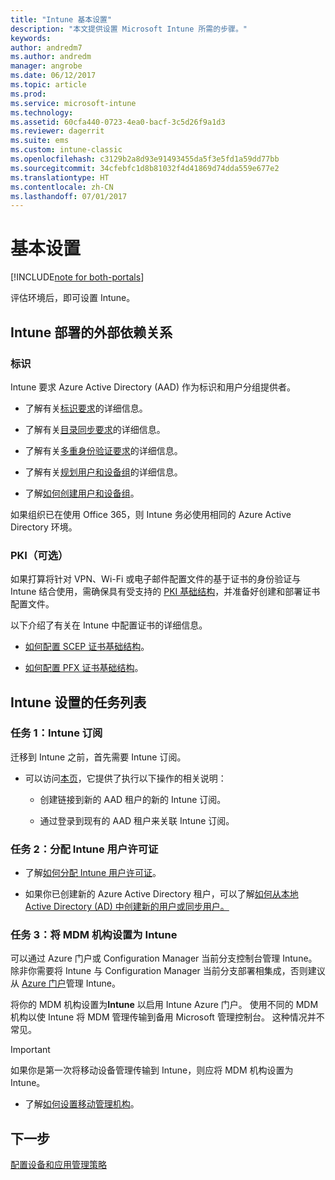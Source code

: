 ```yaml
---
title: "Intune 基本设置"
description: "本文提供设置 Microsoft Intune 所需的步骤。"
keywords: 
author: andredm7
ms.author: andredm
manager: angrobe
ms.date: 06/12/2017
ms.topic: article
ms.prod: 
ms.service: microsoft-intune
ms.technology: 
ms.assetid: 60cfa440-0723-4ea0-bacf-3c5d26f9a1d3
ms.reviewer: dagerrit
ms.suite: ems
ms.custom: intune-classic
ms.openlocfilehash: c3129b2a8d93e91493455da5f3e5fd1a59dd77bb
ms.sourcegitcommit: 34cfebfc1d8b81032f4d41869d74dda559e677e2
ms.translationtype: HT
ms.contentlocale: zh-CN
ms.lasthandoff: 07/01/2017
---
```

# <a name="basic-setup"></a>基本设置

[!INCLUDE[note for both-portals](./includes/note-for-both-portals.md)]

评估环境后，即可设置 Intune。

## <a name="external-dependencies-for-an-intune-deployment"></a>Intune 部署的外部依赖关系

### <a name="identity"></a>标识

Intune 要求 Azure Active Directory (AAD) 作为标识和用户分组提供者。

-   了解有关[标识要求](https://docs.microsoft.com/active-directory/active-directory-hybrid-identity-design-considerations-overview#design-considerations-overview)的详细信息。

-   了解有关[目录同步要求](https://docs.microsoft.com/active-directory/active-directory-hybrid-identity-design-considerations-directory-sync-requirements)的详细信息。

-   了解有关[多重身份验证要求](https://docs.microsoft.com/active-directory/active-directory-hybrid-identity-design-considerations-multifactor-auth-requirements)的详细信息。

-   了解有关[规划用户和设备组](/intune/users-permissions-add)的详细信息。

-   了解[如何创建用户和设备组](/intune/groups-get-started)。

如果组织已在使用 Office 365，则 Intune 务必使用相同的 Azure Active Directory 环境。

### <a name="pki-optional"></a>PKI（可选）

如果打算将针对 VPN、Wi-Fi 或电子邮件配置文件的基于证书的身份验证与 Intune 结合使用，需确保具有受支持的 [PKI 基础结构](/intune/certificates-configure)，并准备好创建和部署证书配置文件。

以下介绍了有关在 Intune 中配置证书的详细信息。

-   [如何配置 SCEP 证书基础结构](/intune/certificates-scep-configure)。

-   [如何配置 PFX 证书基础结构](/intune/certficates-pfx-configure)。


## <a name="task-list-for-an-intune-setup"></a>Intune 设置的任务列表

### <a name="task-1-intune-subscription"></a>任务 1：Intune 订阅

迁移到 Intune 之前，首先需要 Intune 订阅。

-   可以访问[本页](https://portal.office.com/Signup/Signup.aspx?OfferId=40BE278A-DFD1-470a-9EF7-9F2596EA7FF9&dl=INTUNE_A&ali=1#0)，它提供了执行以下操作的相关说明：

    -   创建链接到新的 AAD 租户的新的 Intune 订阅。

    -   通过登录到现有的 AAD 租户来关联 Intune 订阅。

### <a name="task-2-assign-intune-user-licenses"></a>任务 2：分配 Intune 用户许可证

-   了解[如何分配 Intune 用户许可证](licenses-assign.md)。

-   如果你已创建新的 Azure Active Directory 租户，可以了解[如何从本地 Active Directory (AD) 中创建新的用户或同步用户。](https://docs.microsoft.com/azure/active-directory/connect/active-directory-aadconnect)

### <a name="task-3-set-your-mdm-authority-to-intune"></a>任务 3：将 MDM 机构设置为 Intune

可以通过 Azure 门户或 Configuration Manager 当前分支控制台管理 Intune。 除非你需要将 Intune 与 Configuration Manager 当前分支部署相集成，否则建议从 [Azure 门户](https://portal.azure.com)管理 Intune。

将你的 MDM 机构设置为**Intune** 以启用 Intune Azure 门户。 使用不同的 MDM 机构以使 Intune 将 MDM 管理传输到备用 Microsoft 管理控制台。 这种情况并不常见。

> [!IMPORTANT]
> 如果你是第一次将移动设备管理传输到 Intune，则应将 MDM 机构设置为 Intune。

-   了解[如何设置移动管理机构](/intune/mdm-authority-set)。

## <a name="next-step"></a>下一步

[配置设备和应用管理策略](migration-guide-configure-policies.md)
